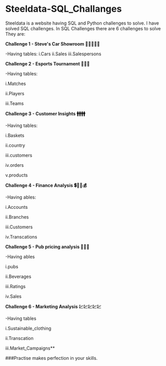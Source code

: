 # Steeldata-SQL_Challanges
Steeldata is a website having SQL and Python challenges to solve. I have solved SQL challenges.
In SQL Challenges there are 6 challenges to solve
They are:

**Challenge 1 - Steve's Car Showroom 🚗🚗🚗🚗🚗**

-Having tables:
 i.Cars
 ii.Sales
 iii.Salespersons
 
**Challenge 2 - Esports Tournament 🎾🏈🏏**

-Having tables:

 i.Matches
 
 ii.Players
 
 iii.Teams
 
**Challenge 3 - Customer Insights 🚹🚹🚹🚹**

-Having tables:

 i.Baskets
 
 ii.country
 
 iii.customers
 
 iv.orders
 
 v.products
 
**Challenge 4 - Finance Analysis 💲🤑💸💰**

-Having ables:

 i.Accounts
 
 ii.Branches
 
 iii.Customers
 
 iv.Transcations
 
**Challenge 5 - Pub pricing analysis 📢📢📢**

-Having ables

i.pubs

ii.Beverages

iii.Ratings

iv.Sales

**Challenge 6 - Marketing Analysis 💹💹💹💹💹**

-Having tables

i.Sustainable_clothing

ii.Transcation

iii.Market_Campaigns**

###Practise makes perfection in your skills.
